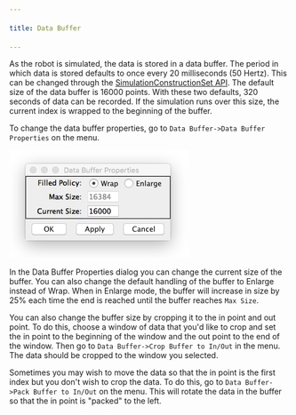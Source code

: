 ```yaml
---

title: Data Buffer

---
```


As the robot is simulated, the data is stored in a data buffer. The period in which data is stored defaults to once every 20 milliseconds (50 Hertz). This can be changed through the [SimulationConstructionSet API](00-scs-initialization). The default size of the data buffer is 16000 points. With these two defaults, 320 seconds of data can be recorded. If the simulation runs over this size, the current index is wrapped to the beginning of the buffer.

To change the data buffer properties, go to `Data Buffer->Data Buffer Properties` on the menu.

![DataBuffer](/img/scs-tutorials/scsDataBufferProperties.png)

In the Data Buffer Properties dialog you can change the current size of the buffer.  You can also change the default handling of the buffer to Enlarge instead of Wrap.  When in Enlarge mode, the buffer will increase in size by 25% each time the end is reached until the buffer reaches `Max Size`.

You can also change the buffer size by cropping it to the in point and out point.  To do this, choose a window of data that you'd like to crop and set the in point to the beginning of the window and the out point to the end of the window. Then go to `Data Buffer->Crop Buffer to In/Out` in the menu. The data should be cropped to the window you selected.

Sometimes you may wish to move the data so that the in point is the first index but you don't wish to crop the data.  To do this, go to `Data Buffer->Pack Buffer to In/Out` on the menu. This will rotate the data in the buffer so that the in point is "packed" to the left.
